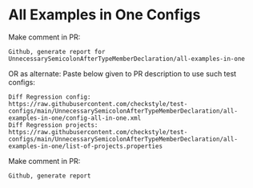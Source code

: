 # All Examples in One Configs
Make comment in PR:
```
Github, generate report for UnnecessarySemicolonAfterTypeMemberDeclaration/all-examples-in-one
```
OR as alternate:
Paste below given to PR description to use such test configs:
```
Diff Regression config: https://raw.githubusercontent.com/checkstyle/test-configs/main/UnnecessarySemicolonAfterTypeMemberDeclaration/all-examples-in-one/config-all-in-one.xml
Diff Regression projects: https://raw.githubusercontent.com/checkstyle/test-configs/main/UnnecessarySemicolonAfterTypeMemberDeclaration/all-examples-in-one/list-of-projects.properties
```
Make comment in PR:
```
Github, generate report
```
